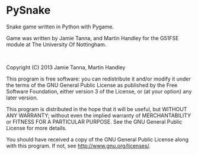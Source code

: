PySnake
=======

Snake game written in Python with Pygame.

Game was written by Jamie Tanna, and Martin Handley for the G51FSE module at The University Of Nottingham.

<br />

Copyright (C) 2013  Jamie Tanna, Martin Handley

This program is free software: you can redistribute it and/or modify
it under the terms of the GNU General Public License as published by
the Free Software Foundation, either version 3 of the License, or
(at your option) any later version.

This program is distributed in the hope that it will be useful,
but WITHOUT ANY WARRANTY; without even the implied warranty of
MERCHANTABILITY or FITNESS FOR A PARTICULAR PURPOSE.  See the
GNU General Public License for more details.

You should have received a copy of the GNU General Public License
along with this program.  If not, see <http://www.gnu.org/licenses/>.
